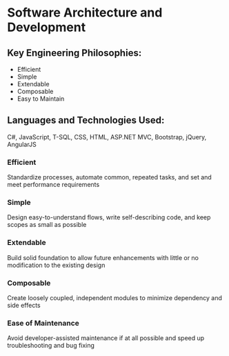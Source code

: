 # Software Architecture and Development

## Key Engineering Philosophies:
* Efficient
* Simple
* Extendable
* Composable
* Easy to Maintain

## Languages and Technologies Used:
C#, JavaScript, T-SQL, CSS, HTML, ASP.NET MVC, Bootstrap, jQuery, AngularJS

### Efficient
Standardize processes, automate common, repeated tasks, and set and meet performance requirements

### Simple
Design easy-to-understand flows, write self-describing code, and keep scopes as small as possible

### Extendable
Build solid foundation to allow future enhancements with little or no modification to the existing design

### Composable
Create loosely coupled, independent modules to minimize dependency and side effects

### Ease of Maintenance
Avoid developer-assisted maintenance if at all possible and speed up troubleshooting and bug fixing



